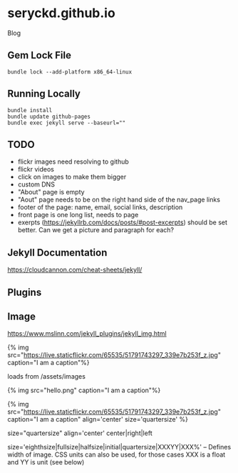 # seryckd.github.io
Blog

## Gem Lock File

```
bundle lock --add-platform x86_64-linux
```

## Running Locally

```
bundle install
bundle update github-pages
bundle exec jekyll serve --baseurl=""
```

## TODO

- flickr images need resolving to github
- flickr videos
- click on images to make them bigger
- custom DNS
- "About" page is empty
- "Aout" page needs to be on the right hand side of the nav_page links
- footer of the page: name, email, social links, description
- front page is one long list, needs to page
- exerpts (https://jekyllrb.com/docs/posts/#post-excerpts) should be set better.  Can we get a picture and paragraph for each?



## Jekyll Documentation

https://cloudcannon.com/cheat-sheets/jekyll/

## Plugins

## Image

https://www.mslinn.com/jekyll_plugins/jekyll_img.html

{% img src="https://live.staticflickr.com/65535/51791743297_339e7b253f_z.jpg" caption="I am a caption"%}

loads from /assets/images

{% img src="hello.png" caption="I am a caption"%}


{% img src="https://live.staticflickr.com/65535/51791743297_339e7b253f_z.jpg" caption="I am a caption" align='center' size='quartersize' %}

size="quartersize"
align='center' center|right|left

size='eighthsize|fullsize|halfsize|initial|quartersize|XXXYY|XXX%' – Defines width of image.
CSS units can also be used, for those cases XXX is a float and YY is unit (see below)


